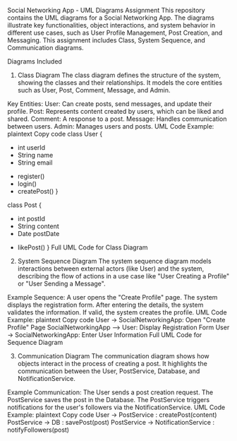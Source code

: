 Social Networking App - UML Diagrams Assignment
This repository contains the UML diagrams for a Social Networking App. The diagrams illustrate key functionalities, object interactions, and system behavior in different use cases, such as User Profile Management, Post Creation, and Messaging. This assignment includes Class, System Sequence, and Communication diagrams.

Diagrams Included
1. Class Diagram
The class diagram defines the structure of the system, showing the classes and their relationships. It models the core entities such as User, Post, Comment, Message, and Admin.

Key Entities:
User: Can create posts, send messages, and update their profile.
Post: Represents content created by users, which can be liked and shared.
Comment: A response to a post.
Message: Handles communication between users.
Admin: Manages users and posts.
UML Code Example:
plaintext
Copy code
class User {
  - int userId
  - String name
  - String email
  + register()
  + login()
  + createPost()
}

class Post {
  - int postId
  - String content
  - Date postDate
  + likePost()
}
Full UML Code for Class Diagram

2. System Sequence Diagram
The system sequence diagram models interactions between external actors (like User) and the system, describing the flow of actions in a use case like "User Creating a Profile" or "User Sending a Message".

Example Sequence:
A user opens the "Create Profile" page.
The system displays the registration form.
After entering the details, the system validates the information.
If valid, the system creates the profile.
UML Code Example:
plaintext
Copy code
User -> SocialNetworkingApp: Open "Create Profile" Page
SocialNetworkingApp --> User: Display Registration Form
User -> SocialNetworkingApp: Enter User Information
Full UML Code for Sequence Diagram

3. Communication Diagram
The communication diagram shows how objects interact in the process of creating a post. It highlights the communication between the User, PostService, Database, and NotificationService.

Example Communication:
The User sends a post creation request.
The PostService saves the post in the Database.
The PostService triggers notifications for the user's followers via the NotificationService.
UML Code Example:
plaintext
Copy code
User -> PostService : createPost(content)
PostService -> DB : savePost(post)
PostService -> NotificationService : notifyFollowers(post)
